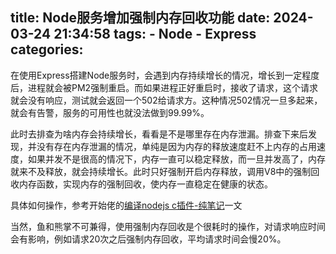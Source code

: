 title: Node服务增加强制内存回收功能
date: 2024-03-24 21:34:58
tags:
    - Node
    - Express
categories:
---
在使用Express搭建Node服务时，会遇到内存持续增长的情况，增长到一定程度后，进程就会被PM2强制重启。而如果进程正好重启时，接收了请求，这个请求就会没有响应，测试就会返回一个502给请求方。这种情况502情况一旦多起来，就会有告警，服务的可用性也就没法做到99.99%。

此时去排查为啥内存会持续增长，看看是不是哪里存在内存泄漏。排查下来后发现，并没有存在内存泄漏的情况，单纯是因为内存的释放速度赶不上内存的占用速度，如果并发不是很高的情况下，内存一直可以稳定释放，而一旦并发高了，内存就来不及释放，就会持续增长。此时只好强制开启内存释放，调用V8中的强制回收内存函数，实现内存的强制回收，使内存一直稳定在健康的状态。

具体如何操作，参考开始佬的[编译nodejs c插件-纯笔记](https://mp.weixin.qq.com/s/NVQPK3FdBxgmmMZAE8hidA)一文

当然，鱼和熊掌不可兼得，使用强制内存回收是个很耗时的操作，对请求响应时间会有影响，例如请求20次之后强制内存回收，平均请求时间会慢20%。


